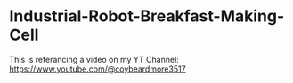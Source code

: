 # Industrial-Robot-Breakfast-Making-Cell

This is referancing a video on my YT Channel:
https://www.youtube.com/@coybeardmore3517
